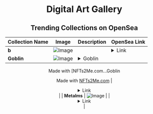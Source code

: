 <div align="center">

# Digital Art Gallery

## Trending Collections on OpenSea

| Collection Name                       | Image                                                                                     | Description                       | OpenSea Link                                                                                          |
|---------------------------------------|-------------------------------------------------------------------------------------------|-----------------------------------|--------------------------------------------------------------------------------------------------------|
| **b** | ![Image](https://i.seadn.io/s/raw/files/0c32d68447dfdec4b4b83c9791cf39da.jpg?w=500&auto=format?w=200&auto=format) |  | <details><summary>Link</summary>[b](https://opensea.io/collection/b-1617)</details> |
| **Goblin** | ![Image](https://i.seadn.io/s/raw/files/4c3c30ecdf2917956f87fb88e2976307.jpg?w=500&auto=format?w=200&auto=format) | <details><summary>Goblin

Made with [NFTs2Me.com...</summary>Goblin

Made with [NFTs2Me.com](https://nfts2me.com/)</details> | <details><summary>Link</summary>[Goblin](https://opensea.io/collection/goblin-64)</details> |
| **Metalms** | ![Image](https://i.seadn.io/s/raw/files/d0eca382c9d4556152e695ef5b0d29fa.png?w=500&auto=format?w=200&auto=format) |  | <details><summary>Link</summary>[Metalms](https://opensea.io/collection/metalms)</details> |

</div>